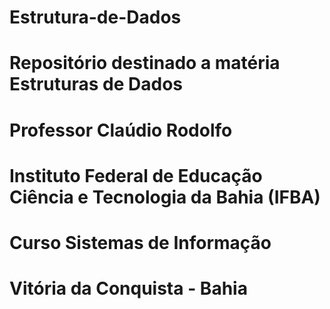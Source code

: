 # Estrutura-de-Dados
# Repositório destinado a matéria Estruturas de Dados
# Professor Claúdio Rodolfo
# Instituto Federal de Educação Ciência e Tecnologia da Bahia (IFBA)
# Curso Sistemas de Informação
# Vitória da Conquista - Bahia